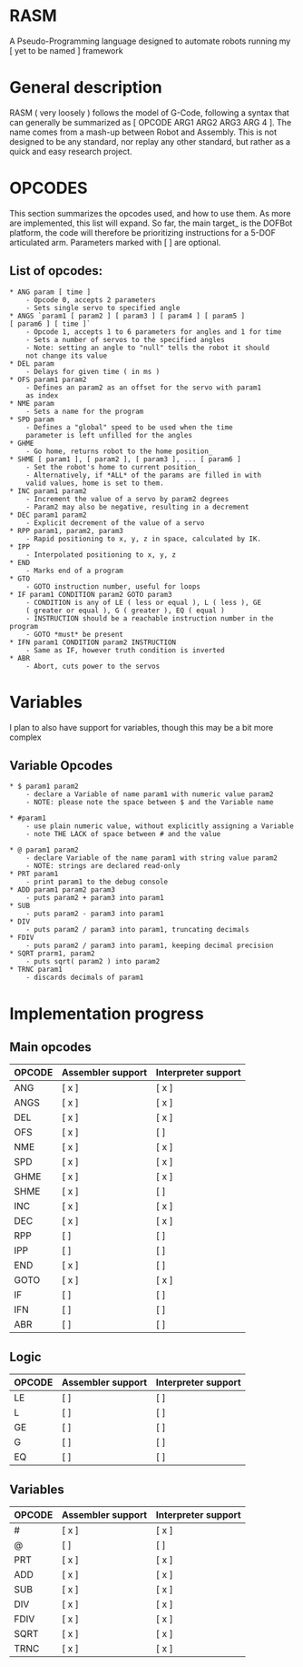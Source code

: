 # RASM

A Pseudo-Programming language designed to automate robots running my [ yet to be named ] framework

# General description

RASM ( very loosely ) follows the model of G-Code, following a syntax that can generally be summarized
as [ OPCODE ARG1 ARG2 ARG3 ARG 4 ]. The name comes from a mash-up between Robot and Assembly. This is not designed to be
any standard, nor replay any other standard, but rather as a quick and easy research project.

# OPCODES

This section summarizes the opcodes used, and how to use them. As more are implemented, this list will expand. So far,
the main target_ is the DOFBot platform, the code will therefore be prioritizing instructions for a 5-DOF articulated
arm.
Parameters marked with [ ] are optional.

## List of opcodes:

    * ANG param [ time ]
        - Opcode 0, accepts 2 parameters
        - Sets single servo to specified angle
    * ANGS `param1 [ param2 ] [ param3 ] [ param4 ] [ param5 ] 
    [ param6 ] [ time ]`
        - Opcode 1, accepts 1 to 6 parameters for angles and 1 for time
        - Sets a number of servos to the specified angles
        - Note: setting an angle to "null" tells the robot it should
        not change its value
    * DEL param
        - Delays for given time ( in ms )
    * OFS param1 param2
        - Defines an param2 as an offset for the servo with param1 
        as index
    * NME param
        - Sets a name for the program
    * SPD param
        - Defines a "global" speed to be used when the time
        parameter is left unfilled for the angles
    * GHME
        - Go home, returns robot to the home position_
    * SHME [ param1 ], [ param2 ], [ param3 ], ... [ param6 ]
        - Set the robot's home to current position_
        - Alternatively, if *ALL* of the params are filled in with
        valid values, home is set to them.
    * INC param1 param2
        - Increment the value of a servo by param2 degrees
        - Param2 may also be negative, resulting in a decrement
    * DEC param1 param2
        - Explicit decrement of the value of a servo
    * RPP param1, param2, param3
        - Rapid positioning to x, y, z in space, calculated by IK.
    * IPP
        - Interpolated positioning to x, y, z
    * END
        - Marks end of a program
    * GTO
        - GOTO instruction number, useful for loops
    * IF param1 CONDITION param2 GOTO param3
        - CONDITION is any of LE ( less or equal ), L ( less ), GE 
        ( greater or equal ), G ( greater ), EQ ( equal )
        - INSTRUCTION should be a reachable instruction number in the program
        - GOTO *must* be present
    * IFN param1 CONDITION param2 INSTRUCTION
        - Same as IF, however truth condition is inverted
    * ABR
        - Abort, cuts power to the servos

# Variables

I plan to also have support for variables, though this may be a bit more complex

## Variable Opcodes

    * $ param1 param2
        - declare a Variable of name param1 with numeric value param2
        - NOTE: please note the space between $ and the Variable name
    
    * #param1
        - use plain numeric value, without explicitly assigning a Variable
        - note THE LACK of space between # and the value

    * @ param1 param2
        - declare Variable of the name param1 with string value param2
        - NOTE: strings are declared read-only
    * PRT param1
        - print param1 to the debug console
    * ADD param1 param2 param3
        - puts param2 + param3 into param1
    * SUB
        - puts param2 - param3 into param1
    * DIV
        - puts param2 / param3 into param1, truncating decimals
    * FDIV
        - puts param2 / param3 into param1, keeping decimal precision
    * SQRT prarm1, param2
        - puts sqrt( param2 ) into param2
    * TRNC param1
        - discards decimals of param1

# Implementation progress

## Main opcodes

| OPCODE | Assembler support | Interpreter support |
|--------|-------------------|---------------------|
| ANG    | [ x ]             | [ x ]               |
| ANGS   | [ x ]             | [ x ]               |
| DEL    | [ x ]             | [ x ]               |
| OFS    | [ x ]             | [ ]                 |
| NME    | [ x ]             | [ x ]               |
| SPD    | [ x ]             | [ x ]               |
| GHME   | [ x ]             | [ x ]               |
| SHME   | [ x ]             | [ ]                 |
| INC    | [ x ]             | [ x ]               |
| DEC    | [ x ]             | [ x ]               |
| RPP    | [ ]               | [ ]                 |
| IPP    | [ ]               | [ ]                 |
| END    | [ x ]             | [ ]                 |
| GOTO   | [ x ]             | [ x ]               |
| IF     | [ ]               | [ ]                 |
| IFN    | [ ]               | [ ]                 |
| ABR    | [ ]               | [ ]                 |

## Logic

| OPCODE | Assembler support | Interpreter support |
|--------|-------------------|---------------------|
| LE     | [ ]               | [ ]                 |
| L      | [ ]               | [ ]                 |
| GE     | [ ]               | [ ]                 |
| G      | [ ]               | [ ]                 |
| EQ     | [ ]               | [ ]                 |

## Variables

| OPCODE | Assembler support | Interpreter support |
|--------|-------------------|---------------------|
| #      | [ x ]             | [ x ]               |
| @      | [ ]               | [ ]                 |
| PRT    | [ x ]             | [ x ]               |
| ADD    | [ x ]             | [ x ]               |
| SUB    | [ x ]             | [ x ]               |
| DIV    | [ x ]             | [ x ]               |
| FDIV   | [ x ]             | [ x ]               |
| SQRT   | [ x ]             | [ x ]               |
| TRNC   | [ x ]             | [ x ]               |